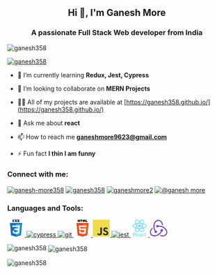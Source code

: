                                               
<!--
**ganesh358/ganesh358** is a ✨ _special_ ✨ repository because its `README.md` (this file) appears on your GitHub profile.

Here are some ideas to get you started:

- 🔭 I’m currently working on ...
- 🌱 I’m currently learning ...
- 👯 I’m looking to collaborate on ...
- 🤔 I’m looking for help with ...
- 💬 Ask me about ...
- 📫 How to reach me: ...
- 😄 Pronouns: ...
- ⚡ Fun fact: ...
-->
 <h2 align="center"> Hi 👋, I'm Ganesh More</h2>               
<h3 align="center">A passionate Full Stack Web developer from India</h3>

<p align="left"> <img src="https://komarev.com/ghpvc/?username=ganesh358&label=Profile%20views&color=0e75b6&style=flat" alt="ganesh358" /> </p>

<p align="left"> <a href="https://github.com/ryo-ma/github-profile-trophy"><img src="https://github-profile-trophy.vercel.app/?username=ganesh358" alt="ganesh358" /></a> </p>

- 🌱 I’m currently learning **Redux, Jest, Cypress**

- 👯 I’m looking to collaborate on **MERN Projects**

- 👨‍💻 All of my projects are available at [https://ganesh358.github.io/](https://ganesh358.github.io/)

- 💬 Ask me about **react**

- 📫 How to reach me **ganeshmore9623@gmail.com**

- ⚡ Fun fact **I thin I am funny**

<h3 align="left">Connect with me:</h3>
<p align="left">
<a href="https://linkedin.com/in/ganesh-more358" target="blank"><img align="center" src="https://raw.githubusercontent.com/rahuldkjain/github-profile-readme-generator/master/src/images/icons/Social/linked-in-alt.svg" alt="ganesh-more358" height="30" width="40" /></a>
<a href="https://codesandbox.com/ganesh358" target="blank"><img align="center" src="https://raw.githubusercontent.com/rahuldkjain/github-profile-readme-generator/master/src/images/icons/Social/codesandbox.svg" alt="ganesh358" height="30" width="40" /></a>
<a href="https://instagram.com/ganeshmore2" target="blank"><img align="center" src="https://raw.githubusercontent.com/rahuldkjain/github-profile-readme-generator/master/src/images/icons/Social/instagram.svg" alt="ganeshmore2" height="30" width="40" /></a>
<a href="https://medium.com/@ganesh more" target="blank"><img align="center" src="https://raw.githubusercontent.com/rahuldkjain/github-profile-readme-generator/master/src/images/icons/Social/medium.svg" alt="@ganesh more" height="30" width="40" /></a>
</p>

<h3 align="left">Languages and Tools:</h3>
<p align="left"> <a href="https://www.w3schools.com/css/" target="_blank" rel="noreferrer"> <img src="https://raw.githubusercontent.com/devicons/devicon/master/icons/css3/css3-original-wordmark.svg" alt="css3" width="40" height="40"/> </a> <a href="https://www.cypress.io" target="_blank" rel="noreferrer"> <img src="https://raw.githubusercontent.com/simple-icons/simple-icons/6e46ec1fc23b60c8fd0d2f2ff46db82e16dbd75f/icons/cypress.svg" alt="cypress" width="40" height="40"/> </a> <a href="https://git-scm.com/" target="_blank" rel="noreferrer"> <img src="https://www.vectorlogo.zone/logos/git-scm/git-scm-icon.svg" alt="git" width="40" height="40"/> </a> <a href="https://www.w3.org/html/" target="_blank" rel="noreferrer"> <img src="https://raw.githubusercontent.com/devicons/devicon/master/icons/html5/html5-original-wordmark.svg" alt="html5" width="40" height="40"/> </a> <a href="https://developer.mozilla.org/en-US/docs/Web/JavaScript" target="_blank" rel="noreferrer"> <img src="https://raw.githubusercontent.com/devicons/devicon/master/icons/javascript/javascript-original.svg" alt="javascript" width="40" height="40"/> </a> <a href="https://jestjs.io" target="_blank" rel="noreferrer"> <img src="https://www.vectorlogo.zone/logos/jestjsio/jestjsio-icon.svg" alt="jest" width="40" height="40"/> </a> <a href="https://reactjs.org/" target="_blank" rel="noreferrer"> <img src="https://raw.githubusercontent.com/devicons/devicon/master/icons/react/react-original-wordmark.svg" alt="react" width="40" height="40"/> </a> <a href="https://redux.js.org" target="_blank" rel="noreferrer"> <img src="https://raw.githubusercontent.com/devicons/devicon/master/icons/redux/redux-original.svg" alt="redux" width="40" height="40"/> </a> </p>

<p><img align="left" src="https://github-readme-stats.vercel.app/api/top-langs?username=ganesh358&show_icons=true&locale=en&layout=compact" alt="ganesh358" /></p>

<p>&nbsp;<img align="center" src="https://github-readme-stats.vercel.app/api?username=ganesh358&show_icons=true&locale=en" alt="ganesh358" /></p>

<p><img align="center" src="https://github-readme-streak-stats.herokuapp.com/?user=ganesh358&" alt="ganesh358" /></p>

                                                                    
                                                                    
                                                                    
           
